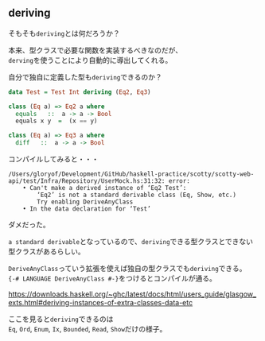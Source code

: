 ## deriving

そもそも`deriving`とは何だろうか？  

本来、型クラスで必要な関数を実装するべきなのだが、  
`derving`を使うことにより自動的に導出してくれる。  

自分で独自に定義した型も`deriving`できるのか？
```hs
data Test = Test Int deriving (Eq2, Eq3)

class (Eq a) => Eq2 a where
  equals   ::  a -> a -> Bool
  equals x y  =  (x == y)

class (Eq a) => Eq3 a where
  diff   ::  a -> a -> Bool

```
コンパイルしてみると・・・
```
/Users/gloryof/Development/GitHub/haskell-practice/scotty/scotty-web-api/test/Infra/Repository/UserMock.hs:31:32: error:
    • Can't make a derived instance of ‘Eq2 Test’:
        ‘Eq2’ is not a standard derivable class (Eq, Show, etc.)
        Try enabling DeriveAnyClass
    • In the data declaration for ‘Test’
```
ダメだった。  

`a standard derivable`となっているので、`deriving`できる型クラスとできない型クラスがあるらしい。  

`DeriveAnyClass`っていう拡張を使えば独自の型クラスでも`deriving`できる。  
`{-# LANGUAGE DeriveAnyClass #-}`をつけるとコンパイルが通る。


https://downloads.haskell.org/~ghc/latest/docs/html/users_guide/glasgow_exts.html#deriving-instances-of-extra-classes-data-etc

ここを見ると`deriving`できるのは  
`Eq`, `Ord`, `Enum`, `Ix`, `Bounded`, `Read`, `Show`だけの様子。
